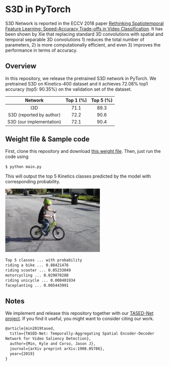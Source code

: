 # S3D in PyTorch
S3D Network is reported in the ECCV 2018 paper [Rethinking Spatiotemporal Feature Learning: Speed-Accuracy Trade-offs in Video Classification](https://arxiv.org/abs/1712.04851). It has been shown by Xie that replacing standard 3D convolutions with spatial and temporal separable 3D convolutions 1) reduces the total number of parameters, 2) is more computationally efficient, and even 3) improves the performance in terms of accuracy.

## Overview
In this repository, we release the pretrained S3D network in PyTorch. We pretrained S3D on Kinetics-400 dataset and it achieves 72.08% top1 accuracy (top5: 90.35%) on the validation set of the dataset.

|         Network         |  Top 1 (%)  |  Top 5 (%) |
|:------------------:| :----:| :----:|
| I3D | 71.1 | 89.3 |
| S3D (reported by author) | 72.2 | 90.6 |
| S3D (our implementation) | 72.1 | 90.4 |

## Weight file & Sample code
First, clone this repository and download [this weight file](https://drive.google.com/uc?export=download&id=1HJVDBOQpnTMDVUM3SsXLy0HUkf_wryGO). Then, just run the code using

`$ python main.py`

This will output the top 5 Kinetics classes predicted by the model with corresponding probability.

![](sample.gif)

```
Top 5 classes ... with probability
riding a bike ... 0.88421476
riding scooter ... 0.05233049
motorcycling ... 0.029078288
riding unicycle ... 0.008401934
faceplanting ... 0.005443991
```

## Notes
We implement and release this repository together with our [TASED-Net project](https://github.com/kylemin/TASED-Net.git). If you find it useful, you might want to consider citing our work.

```
@article{min2019tased,
  title={TASED-Net: Temporally-Aggregating Spatial Encoder-Decoder Network for Video Saliency Detection},
  author={Min, Kyle and Corso, Jason J},
  journal={arXiv preprint arXiv:1908.05786},
  year={2019}
}
```
